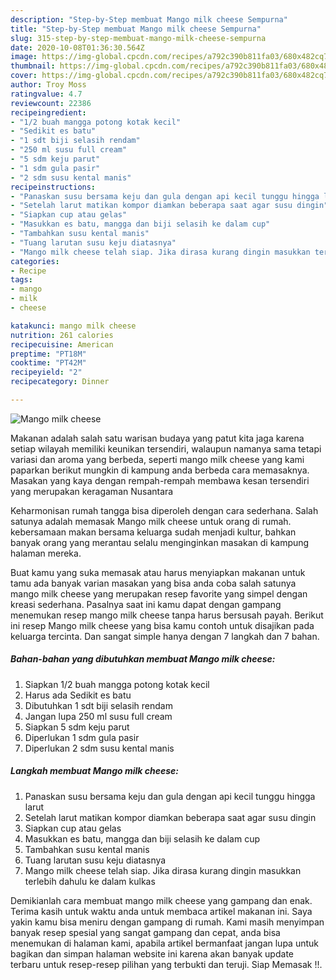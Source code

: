 ```yaml
---
description: "Step-by-Step membuat Mango milk cheese Sempurna"
title: "Step-by-Step membuat Mango milk cheese Sempurna"
slug: 315-step-by-step-membuat-mango-milk-cheese-sempurna
date: 2020-10-08T01:36:30.564Z
image: https://img-global.cpcdn.com/recipes/a792c390b811fa03/680x482cq70/mango-milk-cheese-foto-resep-utama.jpg
thumbnail: https://img-global.cpcdn.com/recipes/a792c390b811fa03/680x482cq70/mango-milk-cheese-foto-resep-utama.jpg
cover: https://img-global.cpcdn.com/recipes/a792c390b811fa03/680x482cq70/mango-milk-cheese-foto-resep-utama.jpg
author: Troy Moss
ratingvalue: 4.7
reviewcount: 22386
recipeingredient:
- "1/2 buah mangga potong kotak kecil"
- "Sedikit es batu"
- "1 sdt biji selasih rendam"
- "250 ml susu full cream"
- "5 sdm keju parut"
- "1 sdm gula pasir"
- "2 sdm susu kental manis"
recipeinstructions:
- "Panaskan susu bersama keju dan gula dengan api kecil tunggu hingga larut"
- "Setelah larut matikan kompor diamkan beberapa saat agar susu dingin"
- "Siapkan cup atau gelas"
- "Masukkan es batu, mangga dan biji selasih ke dalam cup"
- "Tambahkan susu kental manis"
- "Tuang larutan susu keju diatasnya"
- "Mango milk cheese telah siap. Jika dirasa kurang dingin masukkan terlebih dahulu ke dalam kulkas"
categories:
- Recipe
tags:
- mango
- milk
- cheese

katakunci: mango milk cheese 
nutrition: 261 calories
recipecuisine: American
preptime: "PT18M"
cooktime: "PT42M"
recipeyield: "2"
recipecategory: Dinner

---
```



![Mango milk cheese](https://img-global.cpcdn.com/recipes/a792c390b811fa03/680x482cq70/mango-milk-cheese-foto-resep-utama.jpg)

Makanan adalah salah satu warisan budaya yang patut kita jaga karena setiap wilayah memiliki keunikan tersendiri, walaupun namanya sama tetapi variasi dan aroma yang berbeda, seperti mango milk cheese yang kami paparkan berikut mungkin di kampung anda berbeda cara memasaknya. Masakan yang kaya dengan rempah-rempah membawa kesan tersendiri yang merupakan keragaman Nusantara



Keharmonisan rumah tangga bisa diperoleh dengan cara sederhana. Salah satunya adalah memasak Mango milk cheese untuk orang di rumah. kebersamaan makan bersama keluarga sudah menjadi kultur, bahkan banyak orang yang merantau selalu menginginkan masakan di kampung halaman mereka.

Buat kamu yang suka memasak atau harus menyiapkan makanan untuk tamu ada banyak varian masakan yang bisa anda coba salah satunya mango milk cheese yang merupakan resep favorite yang simpel dengan kreasi sederhana. Pasalnya saat ini kamu dapat dengan gampang menemukan resep mango milk cheese tanpa harus bersusah payah.
Berikut ini resep Mango milk cheese yang bisa kamu contoh untuk disajikan pada keluarga tercinta. Dan sangat simple hanya dengan 7 langkah dan 7 bahan.


<!--inarticleads1-->

##### Bahan-bahan yang dibutuhkan membuat Mango milk cheese:

1. Siapkan 1/2 buah mangga potong kotak kecil
1. Harus ada Sedikit es batu
1. Dibutuhkan 1 sdt biji selasih rendam
1. Jangan lupa 250 ml susu full cream
1. Siapkan 5 sdm keju parut
1. Diperlukan 1 sdm gula pasir
1. Diperlukan 2 sdm susu kental manis




<!--inarticleads2-->

##### Langkah membuat  Mango milk cheese:

1. Panaskan susu bersama keju dan gula dengan api kecil tunggu hingga larut
1. Setelah larut matikan kompor diamkan beberapa saat agar susu dingin
1. Siapkan cup atau gelas
1. Masukkan es batu, mangga dan biji selasih ke dalam cup
1. Tambahkan susu kental manis
1. Tuang larutan susu keju diatasnya
1. Mango milk cheese telah siap. Jika dirasa kurang dingin masukkan terlebih dahulu ke dalam kulkas




Demikianlah cara membuat mango milk cheese yang gampang dan enak. Terima kasih untuk waktu anda untuk membaca artikel makanan ini. Saya yakin kamu bisa meniru dengan gampang di rumah. Kami masih menyimpan banyak resep spesial yang sangat gampang dan cepat, anda bisa menemukan di halaman kami, apabila artikel bermanfaat jangan lupa untuk bagikan dan simpan halaman website ini karena akan banyak update terbaru untuk resep-resep pilihan yang terbukti dan teruji. Siap Memasak !!. 
